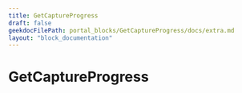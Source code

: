 ```yaml
---
title: GetCaptureProgress
draft: false
geekdocFilePath: portal_blocks/GetCaptureProgress/docs/extra.md
layout: "block_documentation"
---
```

# GetCaptureProgress